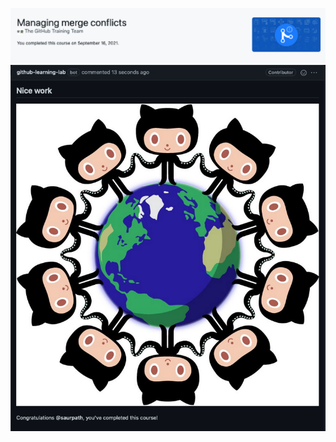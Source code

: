 ![image](Images/%20Managing%20merge%20conflicts.png)
![image](Images/%20Managing%20merge%20conflicts-Final.png)
